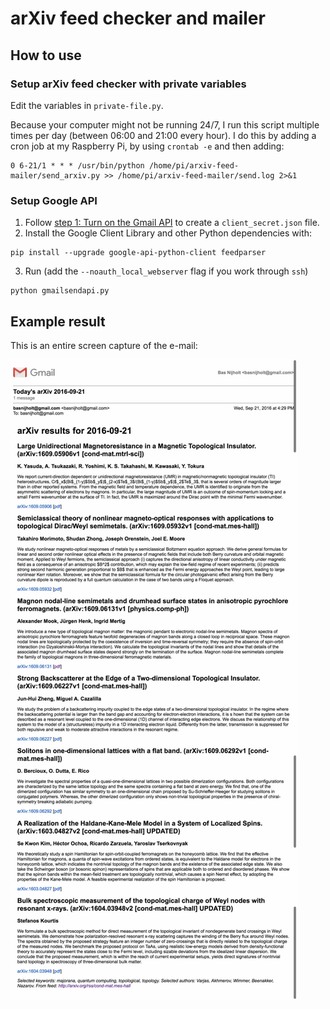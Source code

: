 # arXiv feed checker and mailer


## How to use
### Setup arXiv feed checker with private variables
Edit the variables in `private-file.py`.

Because your computer might not be running 24/7, I run this script multiple times per day (between 06:00 and 21:00 every hour). I do this by adding a cron job at my Raspberry Pi, by using `crontab -e` and then adding:
```
0 6-21/1 * * * /usr/bin/python /home/pi/arxiv-feed-mailer/send_arxiv.py >> /home/pi/arxiv-feed-mailer/send.log 2>&1
```

### Setup Google API
1. Follow [step 1: Turn on the Gmail API](https://developers.google.com/gmail/api/quickstart/python#step_1_turn_on_the_api_name) to create a `client_secret.json` file.
2. Install the Google Client Library and other Python dependencies with:
```
pip install --upgrade google-api-python-client feedparser
```
3. Run (add the `--noauth_local_webserver` flag if you work through `ssh`)
```
python gmailsendapi.py
```

## Example result
This is an entire screen capture of the e-mail:  

![](https://github.com/basnijholt/arxiv-feed-mailer/blob/master/screenshot.jpg)
